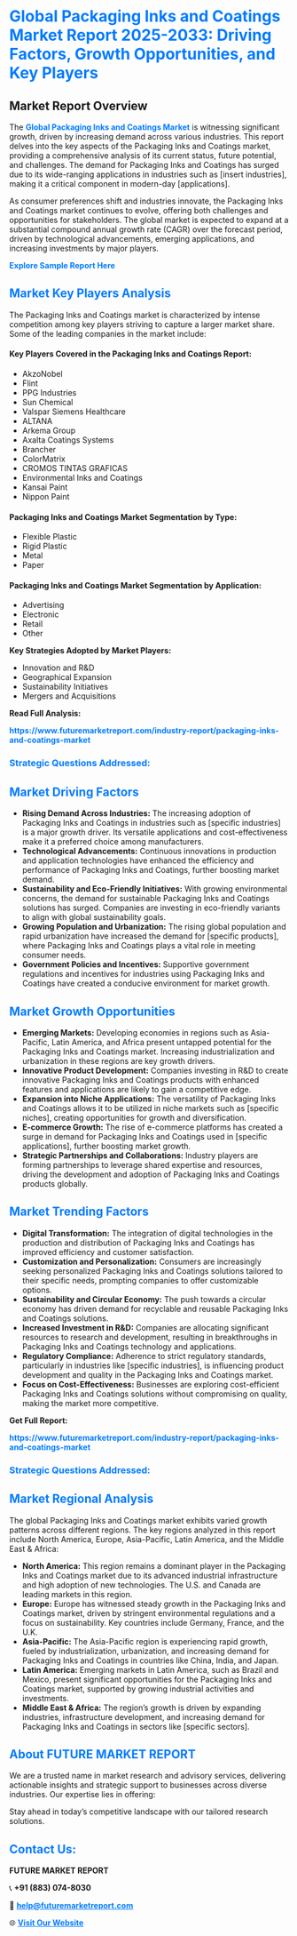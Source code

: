<h1 style="color: #007BFF;">Global Packaging Inks and Coatings Market Report 2025-2033: Driving Factors, Growth Opportunities, and Key Players</h1>

<section id="overview">
<h2>Market Report Overview</h2>
<p>The <a href="https://www.futuremarketreport.com/industry-report/packaging-inks-and-coatings-market" style="color: #007BFF; text-decoration: none;"><strong>Global Packaging Inks and Coatings Market</strong></a> is witnessing significant growth, driven by increasing demand across various industries. This report delves into the key aspects of the Packaging Inks and Coatings market, providing a comprehensive analysis of its current status, future potential, and challenges. The demand for Packaging Inks and Coatings has surged due to its wide-ranging applications in industries such as [insert industries], making it a critical component in modern-day [applications].</p>
<p>As consumer preferences shift and industries innovate, the Packaging Inks and Coatings market continues to evolve, offering both challenges and opportunities for stakeholders. The global market is expected to expand at a substantial compound annual growth rate (CAGR) over the forecast period, driven by technological advancements, emerging applications, and increasing investments by major players.</p>
</section>

<section id="overview">
<p><a href="https://www.futuremarketreport.com/request-sample/reportId=50857" style="color: #007BFF; text-decoration: none;"><strong>Explore Sample Report Here</strong></a></p>
</section>

<section id="key-players">
<h2 style="color: #007BFF;">Market Key Players Analysis</h2>
<p>The Packaging Inks and Coatings market is characterized by intense competition among key players striving to capture a larger market share. Some of the leading companies in the market include:</p>
<h4>Key Players Covered in the Packaging Inks and Coatings Report:</h4>
<ul><li>AkzoNobel</li><li>Flint</li><li>PPG Industries</li><li>Sun Chemical</li><li>Valspar Siemens Healthcare</li><li>ALTANA</li><li>Arkema Group</li><li>Axalta Coatings Systems</li><li>Brancher</li><li>ColorMatrix</li><li>CROMOS TINTAS GRAFICAS</li><li>Environmental Inks and Coatings</li><li>Kansai Paint</li><li>Nippon Paint</li></ul>
<h4>Packaging Inks and Coatings Market Segmentation by Type:</h4>
<ul><li>Flexible Plastic</li><li>Rigid Plastic</li><li>Metal</li><li>Paper</li></ul>

<h4>Packaging Inks and Coatings Market Segmentation by Application:</h4>
<ul><li>Advertising</li><li>Electronic</li><li>Retail</li><li>Other</li></ul>
<p><strong>Key Strategies Adopted by Market Players:</strong></p>
<ul>
<li>Innovation and R&D</li>
<li>Geographical Expansion</li>
<li>Sustainability Initiatives</li>
<li>Mergers and Acquisitions</li>
</ul>
</section>

<section>
<p><strong>Read Full Analysis: </strong></p><a href="https://www.futuremarketreport.com/industry-report/packaging-inks-and-coatings-market" style="color: #007BFF; text-decoration: none;"><strong>https://www.futuremarketreport.com/industry-report/packaging-inks-and-coatings-market</strong></a>
<h3 style="color: #007BFF;">Strategic Questions Addressed:</h3>
</section>

<section id="driving-factors">
<h2 style="color: #007BFF;">Market Driving Factors</h2>
<ul>
<li><strong>Rising Demand Across Industries:</strong> The increasing adoption of Packaging Inks and Coatings in industries such as [specific industries] is a major growth driver. Its versatile applications and cost-effectiveness make it a preferred choice among manufacturers.</li>
<li><strong>Technological Advancements:</strong> Continuous innovations in production and application technologies have enhanced the efficiency and performance of Packaging Inks and Coatings, further boosting market demand.</li>
<li><strong>Sustainability and Eco-Friendly Initiatives:</strong> With growing environmental concerns, the demand for sustainable Packaging Inks and Coatings solutions has surged. Companies are investing in eco-friendly variants to align with global sustainability goals.</li>
<li><strong>Growing Population and Urbanization:</strong> The rising global population and rapid urbanization have increased the demand for [specific products], where Packaging Inks and Coatings plays a vital role in meeting consumer needs.</li>
<li><strong>Government Policies and Incentives:</strong> Supportive government regulations and incentives for industries using Packaging Inks and Coatings have created a conducive environment for market growth.</li>
</ul>
</section>

<section id="growth-opportunities">
<h2 style="color: #007BFF;">Market Growth Opportunities</h2>
<ul>
<li><strong>Emerging Markets:</strong> Developing economies in regions such as Asia-Pacific, Latin America, and Africa present untapped potential for the Packaging Inks and Coatings market. Increasing industrialization and urbanization in these regions are key growth drivers.</li>
<li><strong>Innovative Product Development:</strong> Companies investing in R&D to create innovative Packaging Inks and Coatings products with enhanced features and applications are likely to gain a competitive edge.</li>
<li><strong>Expansion into Niche Applications:</strong> The versatility of Packaging Inks and Coatings allows it to be utilized in niche markets such as [specific niches], creating opportunities for growth and diversification.</li>
<li><strong>E-commerce Growth:</strong> The rise of e-commerce platforms has created a surge in demand for Packaging Inks and Coatings used in [specific applications], further boosting market growth.</li>
<li><strong>Strategic Partnerships and Collaborations:</strong> Industry players are forming partnerships to leverage shared expertise and resources, driving the development and adoption of Packaging Inks and Coatings products globally.</li>
</ul>
</section>

<section id="trending-factors">
<h2 style="color: #007BFF;">Market Trending Factors</h2>
<ul>
<li><strong>Digital Transformation:</strong> The integration of digital technologies in the production and distribution of Packaging Inks and Coatings has improved efficiency and customer satisfaction.</li>
<li><strong>Customization and Personalization:</strong> Consumers are increasingly seeking personalized Packaging Inks and Coatings solutions tailored to their specific needs, prompting companies to offer customizable options.</li>
<li><strong>Sustainability and Circular Economy:</strong> The push towards a circular economy has driven demand for recyclable and reusable Packaging Inks and Coatings solutions.</li>
<li><strong>Increased Investment in R&D:</strong> Companies are allocating significant resources to research and development, resulting in breakthroughs in Packaging Inks and Coatings technology and applications.</li>
<li><strong>Regulatory Compliance:</strong> Adherence to strict regulatory standards, particularly in industries like [specific industries], is influencing product development and quality in the Packaging Inks and Coatings market.</li>
<li><strong>Focus on Cost-Effectiveness:</strong> Businesses are exploring cost-efficient Packaging Inks and Coatings solutions without compromising on quality, making the market more competitive.</li>
</ul>
</section>

<section>
<p><strong>Get Full Report: </strong></p><a href="https://www.futuremarketreport.com/industry-report/packaging-inks-and-coatings-market" style="color: #007BFF; text-decoration: none;"><strong>https://www.futuremarketreport.com/industry-report/packaging-inks-and-coatings-market</strong></a>
<h3 style="color: #007BFF;">Strategic Questions Addressed:</h3>
</section>


<section id="regional-analysis">
<h2 style="color: #007BFF;">Market Regional Analysis</h2>
<p>The global Packaging Inks and Coatings market exhibits varied growth patterns across different regions. The key regions analyzed in this report include North America, Europe, Asia-Pacific, Latin America, and the Middle East & Africa:</p>
<ul>
<li><strong>North America:</strong> This region remains a dominant player in the Packaging Inks and Coatings market due to its advanced industrial infrastructure and high adoption of new technologies. The U.S. and Canada are leading markets in this region.</li>
<li><strong>Europe:</strong> Europe has witnessed steady growth in the Packaging Inks and Coatings market, driven by stringent environmental regulations and a focus on sustainability. Key countries include Germany, France, and the U.K.</li>
<li><strong>Asia-Pacific:</strong> The Asia-Pacific region is experiencing rapid growth, fueled by industrialization, urbanization, and increasing demand for Packaging Inks and Coatings in countries like China, India, and Japan.</li>
<li><strong>Latin America:</strong> Emerging markets in Latin America, such as Brazil and Mexico, present significant opportunities for the Packaging Inks and Coatings market, supported by growing industrial activities and investments.</li>
<li><strong>Middle East & Africa:</strong> The region’s growth is driven by expanding industries, infrastructure development, and increasing demand for Packaging Inks and Coatings in sectors like [specific sectors].</li>
</ul>
</section>

<footer>
<h2 style="color: #007BFF;">About FUTURE MARKET REPORT</h2>
<p>We are a trusted name in market research and advisory services, delivering actionable insights and strategic support to businesses across diverse industries. Our expertise lies in offering:</p>

<p>Stay ahead in today’s competitive landscape with our tailored research solutions.</p>

<h2 style="color: #007BFF;">Contact Us:</h2>
<p><strong>FUTURE MARKET REPORT</strong></p>
<p>📞 <strong>+91 (883) 074-8030</strong></p>
<p>📧 <strong><a href="mailto:help@futuremarketreport.com" style="color: #007BFF;">help@futuremarketreport.com</a></strong></p>
<p>🌐 <strong><a href="https://www.futuremarketreport.com/" style="color: #007BFF;">Visit Our Website</a></strong></p>
</footer>
